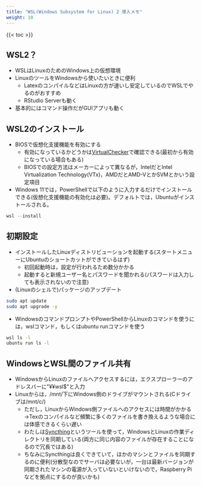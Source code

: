 ```yaml
---
title: "WSL(Windows Subsystem for Linux) 2 導入メモ"
weight: 10
---
```



{{< toc >}}

## WSL2？

- WSLはLinuxのためのWindows上の仮想環境
- LinuxのツールをWindowsから使いたいときに便利
  - LatexのコンパイルなどはLinuxの方が速いし安定しているのでWSLでやるのがおすすめ
  - RStudio Serverも動く
- 基本的にはコマンド操作だがGUIアプリも動く

## WSL2のインストール

- BIOSで仮想化支援機能を有効にする
  - 有効になっているかどうかは[VirtualChecker](https://openlibsys.org/index-ja.html)で確認できる(最初から有効になっている場合もある)
  - BIOSでの設定方法はメーカーによって異なるが，IntelだとIntel Virtualization Technology(VTx)，AMDだとAMD-VとかSVMとかいう設定項目
- Windows 11では，PowerShellで以下のように入力するだけでインストールできる(仮想化支援機能の有効化は必要)。デフォルトでは，Ubuntuがインストールされる。

```powershell
wsl --install
```

## 初期設定

- インストールしたLinuxディストリビューションを起動する(スタートメニューにUbuntuのショートカットができているはず)
  - 初回起動時は，設定が行われるため数分かかる
  - 起動すると新規ユーザー名とパスワードを聞かれる(パスワードは入力しても表示されないので注意)
- (Linuxのシェルで)パッケージのアップデート

```bash
sudo apt update
sudo apt upgrade -y
```

- WindowsのコマンドプロンプトやPowerShellからLinuxのコマンドを使うには，wslコマンド，もしくはubuntu runコマンドを使う

```bash
wsl ls -l
ubuntu run ls -l
```

## WindowsとWSL間のファイル共有

- WindowsからLinuxのファイルへアクセスするには，エクスプローラーのアドレスバーに"&#x00A5;&#x00A5;wsl$"と入力
- Linuxからは，/mnt/下にWindows側のドライブがマウントされる(Cドライブは/mnt/c/)
  - ただし，LinuxからWindows側ファイルへのアクセスには時間がかかる  
  →Texのコンパイルなど頻繁に多くのファイルを書き換えるような場合には体感できるくらい遅い
  - わたしは[Syncthing](https://syncthing.net/)というツールを使って，WindowsとLinuxの作業ディレクトリを同期している(両方に同じ内容のファイルが存在することになるので冗長ではある)
  - ちなみにSyncthingは良くできていて，ほかのマシンとファイルを同期するのに便利(分散型なのでサーバは必要ないが，一台は最新バージョンが同期されたマシンの電源が入っていないといけないので，Raspberry Piなどを拠点にするのが良いかも)